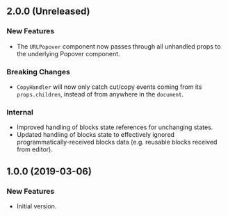 ## 2.0.0 (Unreleased)

### New Features

- The `URLPopover` component now passes through all unhandled props to the underlying Popover component.

### Breaking Changes

- `CopyHandler` will now only catch cut/copy events coming from its `props.children`, instead of from anywhere in the `document`.

### Internal

- Improved handling of blocks state references for unchanging states.
- Updated handling of blocks state to effectively ignored programmatically-received blocks data (e.g. reusable blocks received from editor).

## 1.0.0 (2019-03-06)

### New Features

- Initial version.

